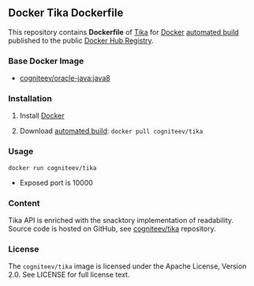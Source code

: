 ## Docker Tika Dockerfile

This repository contains **Dockerfile** of [Tika](https://tika.apache.org/) for [Docker](https://www.docker.com/) [automated build](https://registry.hub.docker.com/u/cogniteev/tika/) published to the public [Docker Hub Registry](https://registry.hub.docker.com/).

### Base Docker Image

* [cogniteev/oracle-java:java8](https://registry.hub.docker.com/cogniteev/oracle-java)

### Installation

1. Install [Docker](https://www.docker.com/)

2. Download [automated build](https://registry.hub.docker.com/u/cogniteev/tika/): `docker pull cogniteev/tika`

### Usage

    docker run cogniteev/tika

* Exposed port is 10000

### Content

Tika API is enriched with  the snacktory implementation of readability. 
Source code is hosted on GitHub, see
[cogniteev/tika](https://github.com/cogniteev/tika) repository.

### License

The `cogniteev/tika` image is licensed under the Apache License, Version 2.0. See LICENSE for full license text.
